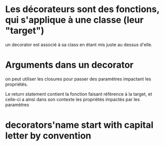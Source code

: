 # Les décorateurs sont des fonctions, qui s'applique à une classe (leur "target")

un decorator est associé à sa class en étant mis juste au dessus d'elle.

# Arguments dans un decorator

on peut utiliser les closures pour passer des paramètres impactant les propriétés. 

Le return statement contient la fonction faisant référence à la target, et celle-ci a ainsi dans son contexte les propriétés impactés par les paramètres

# decorators'name start with capital letter by convention


